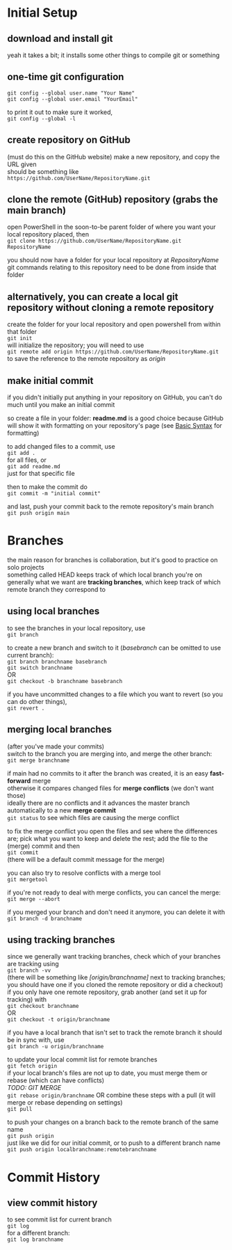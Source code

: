 # Initial Setup

## download and install git

yeah it takes a bit; it installs some other things to compile git or something

## one-time git configuration

`git config --global user.name "Your Name"`  
`git config --global user.email "YourEmail"`

to print it out to make sure it worked,  
`git config --global -l`

## create repository on GitHub

(must do this on the GitHub website) make a new repository, and copy the URL given  
should be something like  
`https://github.com/UserName/RepositoryName.git`

## clone the remote (GitHub) repository (grabs the main branch)

open PowerShell in the soon-to-be parent folder of where you want your local repository placed, then  
`git clone https://github.com/UserName/RepositoryName.git RepositoryName`

you should now have a folder for your local repository at *RepositoryName*  
git commands relating to this repository need to be done from inside that folder

## alternatively, you can create a local git repository without cloning a remote repository

create the folder for your local repository and open powershell from within that folder  
`git init`  
will initialize the repository; you will need to use  
`git remote add origin https://github.com/UserName/RepositoryName.git`  
to save the reference to the remote repository as *origin*

## make initial commit

if you didn't initially put anything in your repository on GitHub, you can't do much until you make an initial commit

so create a file in your folder: **readme.md** is a good choice because GitHub will show it with formatting on your repository's page (see [Basic Syntax](https://www.markdownguide.org/cheat-sheet/) for formatting)

to add changed files to a commit, use  
`git add .`  
for all files, or  
`git add readme.md`  
just for that specific file

then to make the commit do  
`git commit -m "initial commit"`

and last, push your commit back to the remote repository's main branch  
`git push origin main`

# Branches

the main reason for branches is collaboration, but it's good to practice on solo projects  
something called HEAD keeps track of which local branch you're on  
generally what we want are **tracking branches**, which keep track of which remote branch they correspond to

## using local branches

to see the branches in your local repository, use  
`git branch`

to create a new branch and switch to it (*basebranch* can be omitted to use current branch):  
`git branch branchname basebranch`  
`git switch branchname`  
OR  
`git checkout -b branchname basebranch`

if you have uncommitted changes to a file which you want to revert (so you can do other things),  
`git revert .`

## merging local branches

(after you've made your commits)  
switch to the branch you are merging into, and merge the other branch:  
`git merge branchname`  

if main had no commits to it after the branch was created, it is an easy **fast-forward** merge  
otherwise it compares changed files for **merge conflicts** (we don't want those)  
ideally there are no conflicts and it advances the master branch automatically to a new **merge commit**  
`git status` to see which files are causing the merge conflict

to fix the merge conflict you open the files and see where the differences are; pick what you want to keep and delete the rest; add the file to the (merge) commit and then  
`git commit`  
(there will be a default commit message for the merge)

you can also try to resolve conflicts with a merge tool  
`git mergetool`

if you're not ready to deal with merge conflicts, you can cancel the merge:
`git merge --abort`

if you merged your branch and don't need it anymore, you can delete it with  
`git branch -d branchname`

## using tracking branches

since we generally want tracking branches, check which of your branches are tracking using  
`git branch -vv`  
(there will be something like *\[origin/branchname]* next to tracking branches; you should have one if you cloned the remote repository or did a checkout)  
if you only have one remote repository, grab another (and set it up for tracking) with  
`git checkout branchname`  
OR  
`git checkout -t origin/branchname`

if you have a local branch that isn't set to track the remote branch it should be in sync with, use  
`git branch -u origin/branchname`

to update your local commit list for remote branches  
`git fetch origin`  
if your local branch's files are not up to date, you must merge them or rebase (which can have conflicts)  
*TODO: GIT MERGE*  
`git rebase origin/branchname` 
OR combine these steps with a pull (it will merge or rebase depending on settings)  
`git pull`

to push your changes on a branch back to the remote branch of the same name  
`git push origin`  
just like we did for our initial commit, or to push to a different branch name  
`git push origin localbranchname:remotebranchname`

# Commit History

## view commit history

to see commit list for current branch  
`git log`  
for a different branch:  
`git log branchname`
